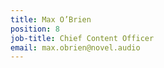 ```yaml
---
title: Max O’Brien
position: 8
job-title: Chief Content Officer
email: max.obrien@novel.audio
---
```



